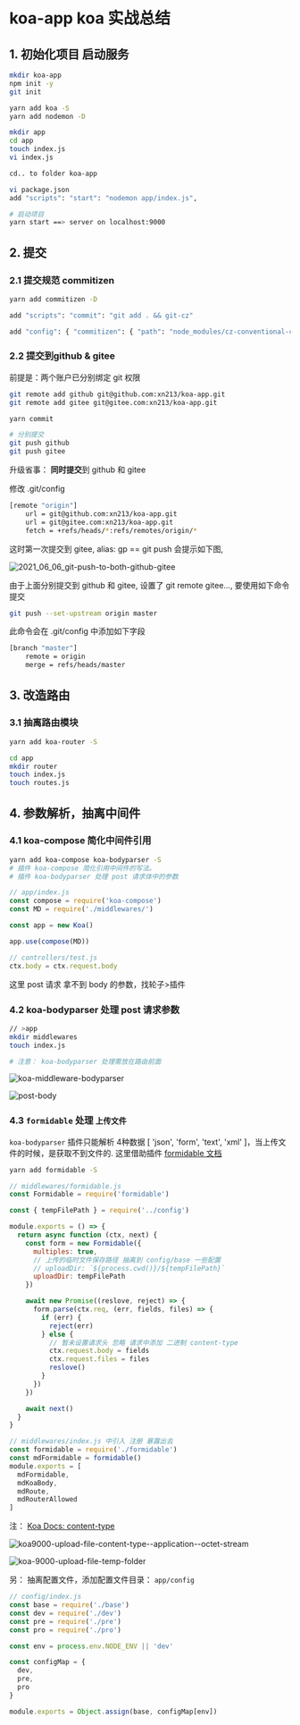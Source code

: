# koa-app koa 实战总结

## 1. 初始化项目 启动服务

```sh
mkdir koa-app
npm init -y
git init

yarn add koa -S
yarn add nodemon -D

mkdir app
cd app
touch index.js
vi index.js

cd.. to folder koa-app

vi package.json
add "scripts": "start": "nodemon app/index.js",

# 启动项目
yarn start ==> server on localhost:9000
```

## 2. 提交
### 2.1 提交规范 commitizen

```sh
yarn add commitizen -D

add "scripts": "commit": "git add . && git-cz"

add "config": { "commitizen": { "path": "node_modules/cz-conventional-changelog" }}
```

### 2.2 提交到github & gitee

前提是：两个账户已分别绑定 git 权限
```sh
git remote add github git@github.com:xn213/koa-app.git
git remote add gitee git@gitee.com:xn213/koa-app.git

yarn commit

# 分别提交
git push github
git push gitee
```

升级省事： **同时提交**到 github 和 gitee

修改 .git/config

```sh
[remote "origin"]
	url = git@github.com:xn213/koa-app.git
	url = git@gitee.com:xn213/koa-app.git
	fetch = +refs/heads/*:refs/remotes/origin/*
```
这时第一次提交到 gitee, alias: gp == git push 会提示如下图,

![2021_06_06_git-push-to-both-github-gitee](https://cdn.jsdelivr.net/gh/xn213/img-hosting@master/code-tools/2021_06_06_git-push-to-both-github-gitee.4amz23xmcgc0.png)

由于上面分别提交到 github 和 gitee, 设置了 git remote gitee..., 要使用如下命令提交
```sh
git push --set-upstream origin master
```
此命令会在 .git/config 中添加如下字段
```sh
[branch "master"]
	remote = origin
	merge = refs/heads/master
```

## 3. 改造路由

### 3.1 抽离路由模块

```sh
yarn add koa-router -S

cd app
mkdir router
touch index.js
touch routes.js
```

## 4. 参数解析，抽离中间件

### 4.1 koa-compose 简化中间件引用

```sh
yarn add koa-compose koa-bodyparser -S
# 插件 koa-compose 简化引用中间件的写法。
# 插件 koa-bodyparser 处理 post 请求体中的参数
```

```js
// app/index.js
const compose = require('koa-compose')
const MD = require('./middlewares/')

const app = new Koa()

app.use(compose(MD))
```

```js
// controllers/test.js
ctx.body = ctx.request.body
```
这里 post 请求 拿不到 body 的参数，找轮子>插件

### 4.2 koa-bodyparser 处理 post 请求参数

```sh
// >app
mkdir middlewares
touch index.js

# 注意： koa-bodyparser 处理需放在路由前面
```

![koa-middleware-bodyparser](https://cdn.jsdelivr.net/gh/xn213/img-hosting@master/koa/koa-middleware-bodyparser.png)

![post-body](https://cdn.jsdelivr.net/gh/xn213/img-hosting@master/koa/post-body.png)


### 4.3 `formidable` 处理 `上传文件`

`koa-bodyparser` 插件只能解析 4种数据 [ 'json', 'form', 'text', 'xml' ]，当上传文件的时候，是获取不到文件的.
这里借助插件 [formidable 文档](https://www.npmjs.com/package/formidable)

```sh
yarn add formidable -S
```
```js
// middlewares/formidable.js
const Formidable = require('formidable')

const { tempFilePath } = require('../config')

module.exports = () => {
  return async function (ctx, next) {
    const form = new Formidable({
      multiples: true,
      // 上传的临时文件保存路径 抽离到 config/base 一些配置
      // uploadDir: `${process.cwd()}/${tempFilePath}`
      uploadDir: tempFilePath
    })

    await new Promise((reslove, reject) => {
      form.parse(ctx.req, (err, fields, files) => {
        if (err) {
          reject(err)
        } else {
          // 暂未设置请求头 忽略 请求中添加 二进制 content-type
          ctx.request.body = fields
          ctx.request.files = files
          reslove()
        }
      })
    })

    await next()
  }
}

```

```js
// middlewares/index.js 中引入 注册 暴露出去
const formidable = require('./formidable')
const mdFormidable = formidable()
module.exports = [
  mdFormidable,
  mdKoaBody,
  mdRoute,
  mdRouterAllowed
]
```

注： [Koa Docs: content-type](https://koa.bootcss.com/)

![koa9000-upload-file-content-type--application--octet-stream](https://cdn.jsdelivr.net/gh/xn213/img-hosting@master/koa/koa9000-upload-file-content-type--application--octet-stream.png)

![koa-9000-upload-file-temp-folder](https://cdn.jsdelivr.net/gh/xn213/img-hosting@master/koa/koa-9000-upload-file.jpg)

另： 抽离配置文件，添加配置文件目录： `app/config`

```js
// config/index.js
const base = require('./base')
const dev = require('./dev')
const pre = require('./pre')
const pro = require('./pro')

const env = process.env.NODE_ENV || 'dev'

const configMap = {
  dev,
  pre,
  pro
}

module.exports = Object.assign(base, configMap[env])
```
